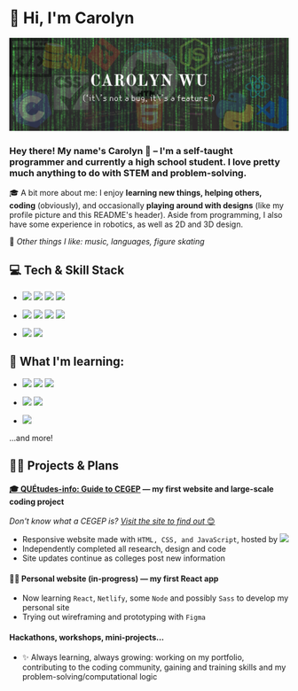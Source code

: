 # 👋 Hi, I'm Carolyn

![Header image for profile readme](https://github.com/cw118/cw118/raw/main/readme_header.png)

### Hey there! My name's Carolyn 🤗 – I'm a self-taught programmer and currently a high school student. I love pretty much anything to do with STEM and problem-solving.
🎓 A bit more about me: I enjoy **learning new things, helping others, coding** (obviously), and occasionally **playing around with designs** (like my profile picture and this README's header). Aside from programming, I also have some experience in robotics, as well as 2D and 3D design.

<!--
✅ Curious and eager to improve

✅ Passionate

✅ Hard-working
-->

📌 *Other things I like: music, languages, figure skating*

## 💻 Tech & Skill Stack
- ![](https://img.shields.io/badge/Code-C-informational?style=flat&logo=C&logoColor=white&color=2bbc8a&logoWidth=18)
![](https://img.shields.io/badge/Code-Python-informational?style=flat&logo=Python&logoColor=white&color=2bbc8a&logoWidth=18)
![](https://img.shields.io/badge/Framework-Flask-informational?style=flat&logo=flask&logoColor=white&color=2bbc8a&logoWidth=18)
![](https://img.shields.io/badge/Database-SQL-informational?style=flat&logo=sqlite&logoColor=white&color=red)

- ![](https://img.shields.io/badge/Code-JavaScript-informational?style=flat&logo=javascript&logoColor=white&color=ff9933&logoWidth=18)
![](https://img.shields.io/badge/Frontend-HTML-informational?style=flat&logo=html5&logoColor=white&color=ff9933&logoWidth=18)
![](https://img.shields.io/badge/Frontend-CSS-informational?style=flat&logo=css3&logoColor=white&color=ff9933&logoWidth=18)
![](https://img.shields.io/badge/Frontend-Bootstrap-informational?style=flat&logo=bootstrap&logoColor=white&color=ff9933&logoWidth=18)

- ![](https://img.shields.io/badge/Editor-VS_Code-informational?style=flat&logo=visualstudiocode&logoColor=white&color=0078d7&logoWidth=18)
![](https://img.shields.io/badge/Basic_computer--aided_design-AutoCAD-informational?style=flat&logo=autodesk&logoColor=white&color=0078d7&logoWidth=18)

## 🌱 What I'm learning:
- ![](https://img.shields.io/badge/Code-C++-informational?style=flat&logo=cplusplus&logoColor=white&color=success&logoWidth=18)
![](https://img.shields.io/badge/Frontend-ReactJS-informational?style=flat&logo=react&logoColor=white&color=success&logoWidth=18)
![](https://img.shields.io/badge/Backend-NodeJS-informational?style=flat&logo=nodedotjs&logoColor=white&color=success&logoWidth=18)

- ![](https://img.shields.io/badge/Database/Tool-Microsoft_SQL_Server-informational?style=flat&logo=microsoftsqlserver&logoColor=white&color=yellow&logoWidth=18)
![](https://img.shields.io/badge/Tool-Git-informational?style=flat&logo=git&logoColor=white&color=yellow&logoWidth=18)

- ![](https://img.shields.io/badge/Software-Figma-informational?style=flat&logo=figma&logoColor=white&color=ff69b4&logoWidth=18)

...and more!

## 💼🔭 Projects & Plans
#### <a href="https://github.com/cw118/quetudesinfo" target="_blank">🎓 QUÉtudes-info: Guide to CEGEP</a> — my first website and large-scale coding project
*Don't know what a CEGEP is?* <a href="https://cw118.github.io/quetudesinfo/" target="_blank">*Visit the site to find out* 😊</a> 
- Responsive website made with `HTML, CSS, and JavaScript`, hosted by ![](https://img.shields.io/badge/GitHub_Pages-informational?style=flat&logo=github&logoColor=white&color=1a1a1a&logoWidth=16)
- Independently completed all research, design and code
- Site updates continue as colleges post new information

#### 👩‍💻 Personal website (in-progress) — my first React app
- Now learning `React`, `Netlify`, some `Node` and possibly `Sass` to develop my personal site
- Trying out wireframing and prototyping with `Figma`

#### Hackathons, workshops, mini-projects...
- ✨ Always learning, always growing: working on my portfolio, contributing to the coding community, gaining and training skills and my problem-solving/computational logic
